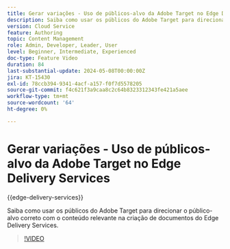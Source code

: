 ```yaml
---
title: Gerar variações - Uso de públicos-alvo da Adobe Target no Edge Delivery Services
description: Saiba como usar os públicos do Adobe Target para direcionar o público-alvo correto com o conteúdo relevante na criação de documentos do Edge Delivery Services.
version: Cloud Service
feature: Authoring
topic: Content Management
role: Admin, Developer, Leader, User
level: Beginner, Intermediate, Experienced
doc-type: Feature Video
duration: 84
last-substantial-update: 2024-05-08T00:00:00Z
jira: KT-15430
exl-id: 78ccb394-9341-4acf-a157-f0f7d5578205
source-git-commit: f4c621f3a9caa8c2c64b8323312343fe421a5aee
workflow-type: tm+mt
source-wordcount: '64'
ht-degree: 0%

---
```


# Gerar variações - Uso de públicos-alvo da Adobe Target no Edge Delivery Services

{{edge-delivery-services}}

Saiba como usar os públicos do Adobe Target para direcionar o público-alvo correto com o conteúdo relevante na criação de documentos do Edge Delivery Services.

>[!VIDEO](https://video.tv.adobe.com/v/3428792/?learn=on)
